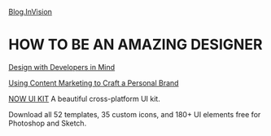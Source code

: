 [Blog.InVision](http://blog.invisionapp.com/)
# HOW TO BE AN AMAZING DESIGNER

[Design with Developers in Mind](http://blog.invisionapp.com/design-with-developers-in-mind/)

[Using Content Marketing to Craft a Personal Brand](http://blog.invisionapp.com/content-marketing-personal-brand/)

[NOW UI KIT](https://www.invisionapp.com/now)
A beautiful cross-platform UI kit.

Download all 52 templates, 35 custom icons, and 180+ UI elements free for Photoshop and Sketch.
